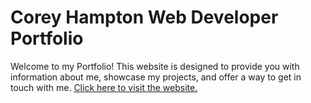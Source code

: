 # Corey Hampton Web Developer Portfolio

Welcome to my Portfolio! This website is designed to provide you with information about me, showcase my projects, and offer a way to get in touch with me.
[Click here to visit the website.](https://coreyham.github.io)
